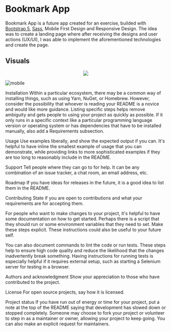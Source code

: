 # Bookmark App
Bookmark App is a future app created for an exercise, builded with [Bootstrap 5](https://getbootstrap.com/), [Sass](https://sass-lang.com/), Mobile First Design and Responsive Design. The idea was to create a landing page where after receiving the designs and user actions (UX/UI), I was able to implement the aforementioned technologies and create the page.


## Visuals
<p align="center">
  <img src="[http://some_place.com/image.png](https://user-images.githubusercontent.com/18453013/191463823-1ed3fb7c-4040-4785-8167-d0a63eb98ef4.gif)" />
</p>

![mobile](https://user-images.githubusercontent.com/18453013/191462619-b2d868c9-ab56-4ef8-ab02-1cf90efc592b.gif)


Installation
Within a particular ecosystem, there may be a common way of installing things, such as using Yarn, NuGet, or Homebrew. However, consider the possibility that whoever is reading your README is a novice and would like more guidance. Listing specific steps helps remove ambiguity and gets people to using your project as quickly as possible. If it only runs in a specific context like a particular programming language version or operating system or has dependencies that have to be installed manually, also add a Requirements subsection.

Usage
Use examples liberally, and show the expected output if you can. It's helpful to have inline the smallest example of usage that you can demonstrate, while providing links to more sophisticated examples if they are too long to reasonably include in the README.

Support
Tell people where they can go to for help. It can be any combination of an issue tracker, a chat room, an email address, etc.

Roadmap
If you have ideas for releases in the future, it is a good idea to list them in the README.

Contributing
State if you are open to contributions and what your requirements are for accepting them.

For people who want to make changes to your project, it's helpful to have some documentation on how to get started. Perhaps there is a script that they should run or some environment variables that they need to set. Make these steps explicit. These instructions could also be useful to your future self.

You can also document commands to lint the code or run tests. These steps help to ensure high code quality and reduce the likelihood that the changes inadvertently break something. Having instructions for running tests is especially helpful if it requires external setup, such as starting a Selenium server for testing in a browser.

Authors and acknowledgment
Show your appreciation to those who have contributed to the project.

License
For open source projects, say how it is licensed.

Project status
If you have run out of energy or time for your project, put a note at the top of the README saying that development has slowed down or stopped completely. Someone may choose to fork your project or volunteer to step in as a maintainer or owner, allowing your project to keep going. You can also make an explicit request for maintainers.
